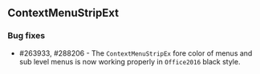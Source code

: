 ## ContextMenuStripExt

### Bug fixes

* \#263933, \#288206 - The `ContextMenuStripEx` fore color of menus and sub level menus is now working properly in `Office2016` black style.


